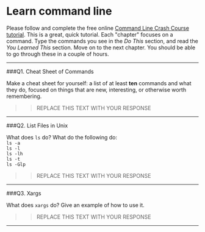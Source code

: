 # Learn command line

Please follow and complete the free online [Command Line Crash Course
tutorial](http://cli.learncodethehardway.org/book/). This is a great,
quick tutorial. Each "chapter" focuses on a command. Type the commands
you see in the _Do This_ section, and read the _You Learned This_
section. Move on to the next chapter. You should be able to go through
these in a couple of hours.

---

###Q1.  Cheat Sheet of Commands  

Make a cheat sheet for yourself: a list of at least **ten** commands and what they do, focused on things that are new, interesting, or otherwise worth remembering.

> > REPLACE THIS TEXT WITH YOUR RESPONSE

---

###Q2.  List Files in Unix   

What does `ls` do? What do the following do:  
`ls -a`  
`ls -l`  
`ls -lh`  
`ls -t`  
`ls -Glp`  

> > REPLACE THIS TEXT WITH YOUR RESPONSE

---

###Q3.  Xargs   

What does `xargs` do? Give an example of how to use it.

> > REPLACE THIS TEXT WITH YOUR RESPONSE

---

